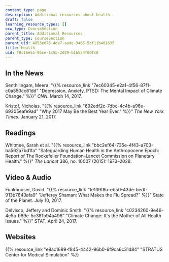 ```yaml
---
content_type: page
description: Additional resources about health.
draft: false
learning_resource_types: []
ocw_type: CourseSection
parent_title: Additional Resources
parent_type: CourseSection
parent_uid: 4853e875-4de7-aade-3465-5cf11b481635
title: Health
uid: f8c16e55-96ce-1c5b-2d29-b1b554f00fc0
---
```

## In the News

Senthilingam, Meera. "{{% resource_link "7ec60345-e2a1-4f56-87f1-c0a550cc61dd" "Depression, Anxiety, PTSD: The Mental Impact of Climate Change." %}}" *CNN*. March 14, 2017.

Kristof, Nicholas. "{{% resource_link "692edf2c-7dbc-4c4b-a96e-69305eafe9ad" "Why 2017 May Be the Best Year Ever." %}}" *The New York Times*. January 21, 2017. 

## Readings

Whitmee, Sarah et al. "{{% resource_link "bbc2ef64-735e-4f43-a703-ba562a7bd1fa" "Safeguarding Human Health in the Anthropocene Epoch: Report of The Rockefeller Foundation–Lancet Commission on Planetary Health." %}}" *The Lancet* 386, no. 10007 (2015): 1973–2028.

## Video & Audio

Funkhouser, David. "{{% resource_link "1e139f8b-eb50-43de-bedf-913b7643afa9" "Jefferey Shaman: What Makes the Flu Spread?" %}}" State of the Planet. July 10, 2017.

Delvisco, Jeffery and Dominic Smith. "{{% resource_link "c0234260-9e46-4e5a-b89e-5c381b94a496" "Climate Change: It's the Mother of All Health Issues." %}}" STAT. April 24, 2017.

## Websites

{{% resource_link "e8ac1699-f845-4442-96b0-6f9ca6c31d84" "STRATUS Center for Medical Simulation" %}}